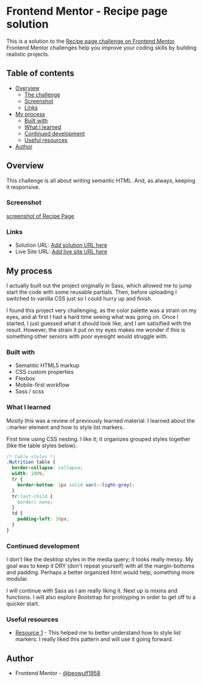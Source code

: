 # Frontend Mentor - Recipe page solution

This is a solution to the [Recipe page challenge on Frontend Mentor](https://www.frontendmentor.io/challenges/recipe-page-KiTsR8QQKm). Frontend Mentor challenges help you improve your coding skills by building realistic projects.

## Table of contents

- [Overview](#overview)
  - [The challenge](#the-challenge)
  - [Screenshot](#screenshot)
  - [Links](#links)
- [My process](#my-process)
  - [Built with](#built-with)
  - [What I learned](#what-i-learned)
  - [Continued development](#continued-development)
  - [Useful resources](#useful-resources)
- [Author](#author)

## Overview

This challenge is all about writing semantic HTML. And, as always, keeping it responsive.

### Screenshot

[screenshot of Recipe Page](<Screenshot 2024-06-13 at 18-25-12 Frontend Mentor Recipe page.png>)

### Links

- Solution URL: [Add solution URL here](https://your-solution-url.com)
- Live Site URL: [Add live site URL here](https://your-live-site-url.com)

## My process

I actually built out the project originally in Sass, which allowed me to jump start the code with some reusable partials.
Then, before uploading I switched to vanilla CSS just so I could hurry up and finish.

I found this project very challenging, as the color palette was a strain on my eyes, and at first I had a hard time seeing what was going on. Once I started, I just guessed what it should look like, and I am satisified with the result. However, the strain it put on my eyes makes me wonder if this is something other seniors with poor eyesight would struggle with.

### Built with

- Semantic HTML5 markup
- CSS custom properties
- Flexbox
- Mobile-first workflow
- Sass / scss

### What I learned

Mostly this was a review of previously learned material. I learned about the ::marker element and how to style list markers.

First time using CSS nesting. I like it; it organizes grouped styles together (like the table styles below).

```css
/* table styles */
.Nutrition table {
  border-collapse: collapse;
  width: 100%;
  tr {
    border-bottom: 1px solid var(--light-grey);
  }
  tr:last-child {
    border: none;
  }
  td {
    padding-left: 10px;
  }
}
```

### Continued development

I don't like the desktop styles in the media query; it looks really messy. My goal was to keep it DRY (don't repeat yourself) with all the margin-bottoms and padding. Perhaps a better organized html would help, something more modular.

I will continue with Sass as I am really liking it. Next up is mixins and functions. I will also explore Bootstrap for protoyping in order to get off to a quicker start.

### Useful resources

- [Resource 1](https://www.youtube.com/watch?v=svhnI9sKUDI&t=335s) - This helped me to better understand how to style list markers. I really liked this pattern and will use it going forward.

## Author

- Frontend Mentor - [@beowulf1958](https://www.frontendmentor.io/profile/beowulf1958)
